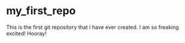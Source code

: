 # my_first_repo

This is the first git repository that I have ever created. I am so freaking excited! Hooray!